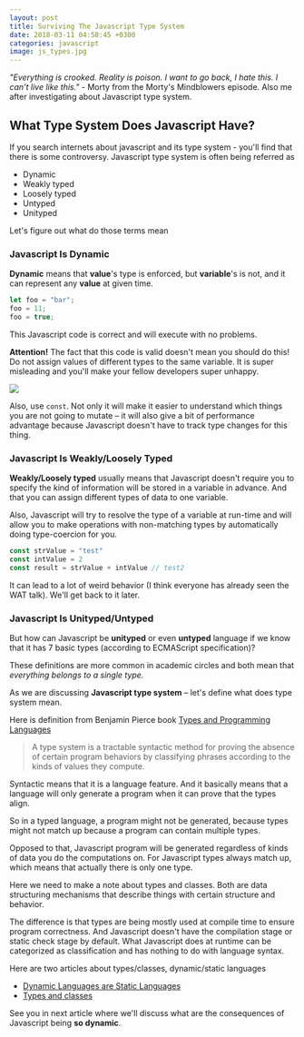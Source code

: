 ```yaml
---
layout: post
title: Surviving The Javascript Type System
date: 2018-03-11 04:58:45 +0300
categories: javascript
image: js_types.jpg
---
```


_"Everything is crooked. Reality is poison. I want to go back, I hate this. I can’t live like this."_ - Morty from the Morty's Mindblowers episode. Also me after investigating about Javascript type system.

## What Type System Does Javascript Have?

If you search internets about javascript and its type system - you'll find that there is some controversy. Javascript type system is often being referred as

* Dynamic
* Weakly typed
* Loosely typed
* Untyped 
* Unityped

Let's figure out what do those terms mean

### Javascript Is Dynamic

__Dynamic__ means that __value__'s type is enforced, but __variable__'s is not, and it can represent any __value__ at given time.

```js
let foo = "bar";
foo = 11;
foo = true;
```

This Javascript code is correct and will execute with no problems.

__Attention!__ The fact that this code is valid doesn't mean you should do this! Do not assign values of different types to the same variable. It is super misleading and you'll make your fellow developers super unhappy.

<img src="https://media.giphy.com/media/YUHv0T4rroNkR78cmQ/giphy.gif" style="max-width: 300px"/>

Also, use `const`. Not only it will make it easier to understand which things you are not going to mutate – it will also give a bit of performance advantage because Javascript doesn't have to track type changes for this thing.

### Javascript Is Weakly/Loosely Typed

__Weakly/Loosely typed__ usually means that Javascript doesn't require you to specify the kind of information will be stored in a variable in advance. And that you can assign different types of data to one variable.

Also, Javascript will try to resolve the type of a variable at run-time and will allow you to make operations with non-matching types by automatically doing type-coercion for you.

```js
const strValue = "test"
const intValue = 2
const result = strValue + intValue // test2
```

It can lead to a lot of weird behavior (I think everyone has already seen the WAT talk). We'll get back to it later.

### Javascript Is Unityped/Untyped

But how can Javascript be __unityped__ or even __untyped__ language if we know that it has 7 basic types (according to ECMAScript specification)?

These definitions are more common in academic circles and both mean that _everything belongs to a single type._

As we are discussing __Javascript type system__ – let's define what does type system mean.

Here is definition from Benjamin Pierce book [Types and Programming Languages](http://www.cis.upenn.edu/~bcpierce/tapl/index.html)

> A type system is a tractable syntactic method for proving the absence of certain program behaviors by classifying phrases according to the kinds of values they compute.

Syntactic means that it is a language feature. And it basically means that a language will only generate a program when it can prove that the types align.

So in a typed language, a program might not be generated, because types might not match up because a program can contain multiple types.

Opposed to that, Javascript program will be generated regardless of kinds of data you do the computations on. For Javascript types always match up, which means that actually there is only one type.

Here we need to make a note about types and classes. Both are data structuring mechanisms that describe things with certain structure and behavior.

The difference is that types are being mostly used at compile time to ensure program correctness. And Javascript doesn't have the compilation stage or static check stage by default. What Javascript does at runtime can be categorized as classification and has nothing to do with language syntax.

Here are two articles about types/classes, dynamic/static languages

* [Dynamic Languages are Static Languages](https://existentialtype.wordpress.com/2011/03/19/dynamic-languages-are-static-languages/)
* [Types and classes](https://www.cs.cmu.edu/~clamen/OODBMS/Manifesto/htManifesto/node6.html)

See you in next article where we'll discuss what are the consequences of Javascript being __so dynamic__.
